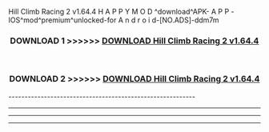  Hill Climb Racing 2 v1.64.4 H A P P Y M O D ^download^APK- A P P -IOS^mod^premium^unlocked-for A n d r o i d-[NO.ADS]-ddm7m



<div align="center">

<h3>DOWNLOAD 1 >>>>>> <a href="https://en-mod.web.app/?en= Hill Climb Racing 2 v1.64.4">DOWNLOAD Hill Climb Racing 2 v1.64.4 </a></h3><br>

<h3>DOWNLOAD 2 >>>>>> <a href="https://en-mod.web.app/?en= Hill Climb Racing 2 v1.64.4">DOWNLOAD Hill Climb Racing 2 v1.64.4 </a></h3>

</div>
----------------------------------------------------------

----------------------------------------------------------

----------------------------------------------------------

----------------------------------------------------------



